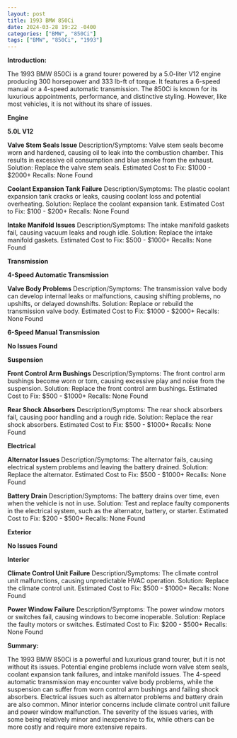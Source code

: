 ```yaml
---
layout: post
title: 1993 BMW 850Ci
date: 2024-03-28 19:22 -0400
categories: ["BMW", "850Ci"]
tags: ["BMW", "850Ci", "1993"]
---
```

**Introduction:**

The 1993 BMW 850Ci is a grand tourer powered by a 5.0-liter V12 engine producing 300 horsepower and 333 lb-ft of torque. It features a 6-speed manual or a 4-speed automatic transmission. The 850Ci is known for its luxurious appointments, performance, and distinctive styling. However, like most vehicles, it is not without its share of issues.

**Engine**

**5.0L V12**

**Valve Stem Seals Issue**
Description/Symptoms: Valve stem seals become worn and hardened, causing oil to leak into the combustion chamber. This results in excessive oil consumption and blue smoke from the exhaust.
Solution: Replace the valve stem seals.
Estimated Cost to Fix: $1000 - $2000+
Recalls: None Found

**Coolant Expansion Tank Failure**
Description/Symptoms: The plastic coolant expansion tank cracks or leaks, causing coolant loss and potential overheating.
Solution: Replace the coolant expansion tank.
Estimated Cost to Fix: $100 - $200+
Recalls: None Found

**Intake Manifold Issues**
Description/Symptoms: The intake manifold gaskets fail, causing vacuum leaks and rough idle.
Solution: Replace the intake manifold gaskets.
Estimated Cost to Fix: $500 - $1000+
Recalls: None Found

**Transmission**

**4-Speed Automatic Transmission**

**Valve Body Problems**
Description/Symptoms: The transmission valve body can develop internal leaks or malfunctions, causing shifting problems, no upshifts, or delayed downshifts.
Solution: Replace or rebuild the transmission valve body.
Estimated Cost to Fix: $1000 - $2000+
Recalls: None Found

**6-Speed Manual Transmission**

**No Issues Found**

**Suspension**

**Front Control Arm Bushings**
Description/Symptoms: The front control arm bushings become worn or torn, causing excessive play and noise from the suspension.
Solution: Replace the front control arm bushings.
Estimated Cost to Fix: $500 - $1000+
Recalls: None Found

**Rear Shock Absorbers**
Description/Symptoms: The rear shock absorbers fail, causing poor handling and a rough ride.
Solution: Replace the rear shock absorbers.
Estimated Cost to Fix: $500 - $1000+
Recalls: None Found

**Electrical**

**Alternator Issues**
Description/Symptoms: The alternator fails, causing electrical system problems and leaving the battery drained.
Solution: Replace the alternator.
Estimated Cost to Fix: $500 - $1000+
Recalls: None Found

**Battery Drain**
Description/Symptoms: The battery drains over time, even when the vehicle is not in use.
Solution: Test and replace faulty components in the electrical system, such as the alternator, battery, or starter.
Estimated Cost to Fix: $200 - $500+
Recalls: None Found

**Exterior**

**No Issues Found**

**Interior**

**Climate Control Unit Failure**
Description/Symptoms: The climate control unit malfunctions, causing unpredictable HVAC operation.
Solution: Replace the climate control unit.
Estimated Cost to Fix: $500 - $1000+
Recalls: None Found

**Power Window Failure**
Description/Symptoms: The power window motors or switches fail, causing windows to become inoperable.
Solution: Replace the faulty motors or switches.
Estimated Cost to Fix: $200 - $500+
Recalls: None Found

**Summary:**

The 1993 BMW 850Ci is a powerful and luxurious grand tourer, but it is not without its issues. Potential engine problems include worn valve stem seals, coolant expansion tank failures, and intake manifold issues. The 4-speed automatic transmission may encounter valve body problems, while the suspension can suffer from worn control arm bushings and failing shock absorbers. Electrical issues such as alternator problems and battery drain are also common. Minor interior concerns include climate control unit failure and power window malfunction. The severity of the issues varies, with some being relatively minor and inexpensive to fix, while others can be more costly and require more extensive repairs.
